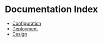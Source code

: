 # Documentation Index

 * [Configuration](configuration.md)
 * [Deployment](deploy.md)
 * [Design](design.md)
